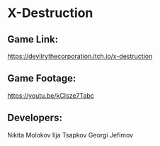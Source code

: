 # X-Destruction
## Game Link:
https://devilrythecorporation.itch.io/x-destruction
## Game Footage:
https://youtu.be/kCIsze7Tabc
## Developers:
Nikita Molokov
Ilja Tsapkov
Georgi Jefimov
